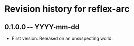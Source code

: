 # Revision history for reflex-arc

## 0.1.0.0 -- YYYY-mm-dd

* First version. Released on an unsuspecting world.
